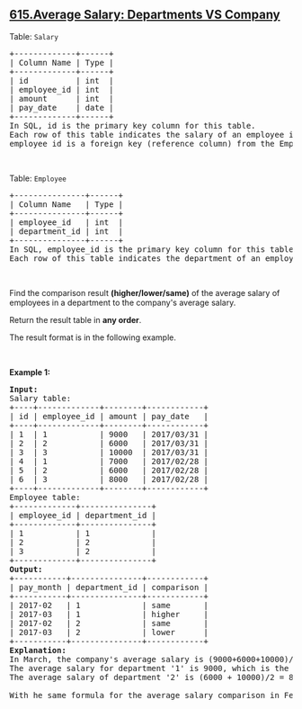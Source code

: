 ## [615.Average Salary: Departments VS Company](https://leetcode.com/problems/average-salary-departments-vs-company/)
<p>Table: <code>Salary</code></p>

<pre>
+-------------+------+
| Column Name | Type |
+-------------+------+
| id          | int  |
| employee_id | int  |
| amount      | int  |
| pay_date    | date |
+-------------+------+
In SQL, id is the primary key column for this table.
Each row of this table indicates the salary of an employee in one month.
employee_id is a foreign key (reference column) from the Employee table.
</pre>

<p>&nbsp;</p>

<p>Table: <code>Employee</code></p>

<pre>
+---------------+------+
| Column Name   | Type |
+---------------+------+
| employee_id   | int  |
| department_id | int  |
+---------------+------+
In SQL, employee_id is the primary key column for this table.
Each row of this table indicates the department of an employee.
</pre>

<p>&nbsp;</p>

<p>Find the comparison result <strong>(higher/lower/same)</strong> of the average salary of employees in a department to the company&#39;s average salary.</p>

<p>Return the result table in <strong>any order</strong>.</p>

<p>The&nbsp;result format is in the following example.</p>

<p>&nbsp;</p>
<p><strong class="example">Example 1:</strong></p>

<pre>
<strong>Input:</strong> 
Salary table:
+----+-------------+--------+------------+
| id | employee_id | amount | pay_date   |
+----+-------------+--------+------------+
| 1  | 1           | 9000   | 2017/03/31 |
| 2  | 2           | 6000   | 2017/03/31 |
| 3  | 3           | 10000  | 2017/03/31 |
| 4  | 1           | 7000   | 2017/02/28 |
| 5  | 2           | 6000   | 2017/02/28 |
| 6  | 3           | 8000   | 2017/02/28 |
+----+-------------+--------+------------+
Employee table:
+-------------+---------------+
| employee_id | department_id |
+-------------+---------------+
| 1           | 1             |
| 2           | 2             |
| 3           | 2             |
+-------------+---------------+
<strong>Output:</strong> 
+-----------+---------------+------------+
| pay_month | department_id | comparison |
+-----------+---------------+------------+
| 2017-02   | 1             | same       |
| 2017-03   | 1             | higher     |
| 2017-02   | 2             | same       |
| 2017-03   | 2             | lower      |
+-----------+---------------+------------+
<strong>Explanation:</strong> 
In March, the company&#39;s average salary is (9000+6000+10000)/3 = 8333.33...
The average salary for department &#39;1&#39; is 9000, which is the salary of employee_id &#39;1&#39; since there is only one employee in this department. So the comparison result is &#39;higher&#39; since 9000 &gt; 8333.33 obviously.
The average salary of department &#39;2&#39; is (6000 + 10000)/2 = 8000, which is the average of employee_id &#39;2&#39; and &#39;3&#39;. So the comparison result is &#39;lower&#39; since 8000 &lt; 8333.33.

With he same formula for the average salary comparison in February, the result is &#39;same&#39; since both the department &#39;1&#39; and &#39;2&#39; have the same average salary with the company, which is 7000.
</pre>
